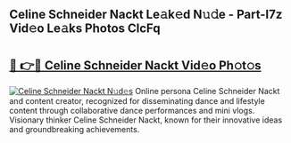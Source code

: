 ## Celine Schneider Nackt Le𝚊k𝚎d N𝚞𝚍e - Part-I7z Vid𝚎o Le𝚊ks Photos ClcFq

# <h2><a href="http://fb1u4j.evod.top/?m=Celine+Schneider+Nackt">🔗 👉🔴 Celine Schneider Nackt Vid𝚎o Ph𝚘t𝚘s</a></h2>

[![Celine Schneider Nackt N𝚞d𝚎s](https://i.imgur.com/8V9OHl7.gif)](http://fb1u4j.evod.top/?m=Celine+Schneider+Nackt)
Online persona Celine Schneider Nackt and content creator, recognized for disseminating dance and lifestyle content through collaborative dance performances and mini vlogs. Visionary thinker Celine Schneider Nackt, known for their innovative ideas and groundbreaking achievements. 
